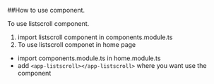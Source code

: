 ##How to use component.

To use listscroll component.

1. import listscroll component in components.module.ts
2. To use listscroll componet in home page
 - import components.module.ts in home.module.ts
 - add `<app-listscroll></app-listscroll>` where you want use the component
